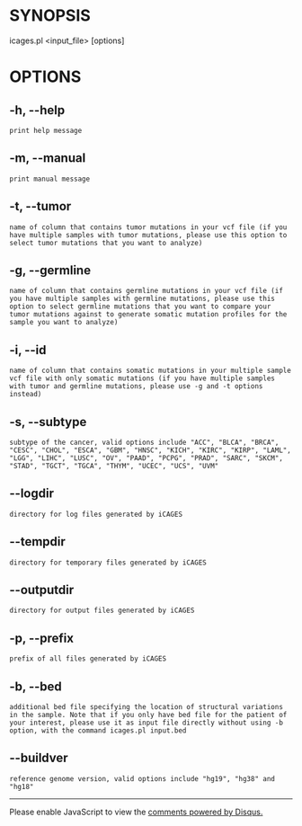 # SYNOPSIS

icages.pl <input_file> [options]

# OPTIONS

## -h, --help    

    print help message   

## -m, --manual       

    print manual message

## -t, --tumor <TEXT>  

    name of column that contains tumor mutations in your vcf file (if you have multiple samples with tumor mutations, please use this option to select tumor mutations that you want to analyze)

## -g, --germline <TEXT>           

    name of column that contains germline mutations in your vcf file (if you have multiple samples with germline mutations, please use this option to select germline mutations that you want to compare your tumor mutations against to generate somatic mutation profiles for the sample you want to analyze)

## -i, --id <TEXT>                 
    
    name of column that contains somatic mutations in your multiple sample vcf file with only somatic mutations (if you have multiple samples with tumor and germline mutations, please use -g and -t options instead)

## -s, --subtype <TEXT>            

    subtype of the cancer, valid options include "ACC", "BLCA", "BRCA", "CESC", "CHOL", "ESCA", "GBM", "HNSC", "KICH", "KIRC", "KIRP", "LAML", "LGG", "LIHC", "LUSC", "OV", "PAAD", "PCPG", "PRAD", "SARC", "SKCM", "STAD", "TGCT", "TGCA", "THYM", "UCEC", "UCS", "UVM"

## --logdir                        

    directory for log files generated by iCAGES

## --tempdir <TEXT>                

    directory for temporary files generated by iCAGES

## --outputdir <TEXT>              

    directory for output files generated by iCAGES

## -p, --prefix <TEXT>             

    prefix of all files generated by iCAGES

## -b, --bed <TEXT>                

    additional bed file specifying the location of structural variations in the sample. Note that if you only have bed file for the patient of your interest, please use it as input file directly without using -b option, with the command icages.pl input.bed

## --buildver <TEXT>               
    
    reference genome version, valid options include "hg19", "hg38" and "hg18"


---

<div id="disqus_thread"></div>
<script type="text/javascript">
    /* * * CONFIGURATION VARIABLES * * */
    var disqus_shortname = 'icages';
    var disqus_identifier = 'usage';
    var disqus_title = 'Usage';
    
    /* * * DON'T EDIT BELOW THIS LINE * * */
    (function() {
        var dsq = document.createElement('script'); dsq.type = 'text/javascript'; dsq.async = true;
        dsq.src = '//' + disqus_shortname + '.disqus.com/embed.js';
        (document.getElementsByTagName('head')[0] || document.getElementsByTagName('body')[0]).appendChild(dsq);
    })();
</script>
<noscript>Please enable JavaScript to view the <a href="https://disqus.com/?ref_noscript" rel="nofollow">comments powered by Disqus.</a></noscript>